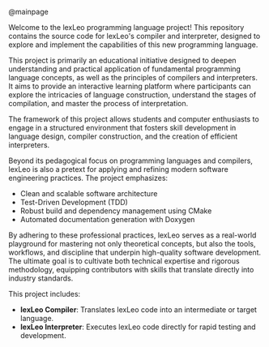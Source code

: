 @mainpage

Welcome to the lexLeo programming language project! This repository contains the source code for lexLeo's compiler and
interpreter, designed to explore and implement the capabilities of this new programming language.

This project is primarily an educational initiative designed to deepen understanding and practical application of
fundamental programming language concepts, as well as the principles of compilers and interpreters. It aims to provide
an interactive learning platform where participants can explore the intricacies of language construction, understand the
stages of compilation, and master the process of interpretation.

The framework of this project allows students and computer enthusiasts to engage in a structured environment that
fosters skill development in language design, compiler construction, and the creation of efficient interpreters.

Beyond its pedagogical focus on programming languages and compilers, lexLeo is also a pretext for applying and refining
modern software engineering practices. The project emphasizes:

- Clean and scalable software architecture
- Test-Driven Development (TDD)
- Robust build and dependency management using CMake
- Automated documentation generation with Doxygen

By adhering to these professional practices, lexLeo serves as a real-world playground for mastering not only theoretical
concepts, but also the tools, workflows, and discipline that underpin high-quality software development. The ultimate
goal is to cultivate both technical expertise and rigorous methodology, equipping contributors with skills that
translate directly into industry standards.

This project includes:

- **lexLeo Compiler**: Translates lexLeo code into an intermediate or target language.
- **lexLeo Interpreter**: Executes lexLeo code directly for rapid testing and development.
